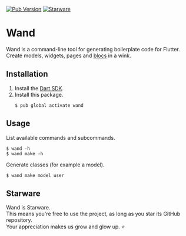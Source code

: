 [![Pub Version](https://img.shields.io/pub/v/wand)](https://pub.dev/packages/wand)
[![Starware](https://img.shields.io/badge/⭐-Starware-f5a91a?labelColor=black)](https://github.com/zepfietje/starware)

# Wand

Wand is a command-line tool for generating boilerplate code for Flutter.  
Create models, widgets, pages and [blocs](https://github.com/felangel/bloc) in a wink.

## Installation

1. Install the [Dart SDK](https://dart.dev/get-dart).
2. Install this package.
   ```console
   $ pub global activate wand
   ```

## Usage

List available commands and subcommands.

```console
$ wand -h
$ wand make -h
```

Generate classes (for example a model).

```console
$ wand make model user
```

## Starware

Wand is Starware.  
This means you're free to use the project, as long as you star its GitHub repository.  
Your appreciation makes us grow and glow up. ⭐
